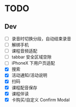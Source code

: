 # TODO

## Dev

- [ ] 录音时切换分段，自动结束录音
- [ ] 解绑手机
- [ ] 课程音频适配
- [ ] tabbar 安全区域空隙
- [ ] iPhoneX 下用户页适配
- [X] 搜索
- [x] 活动通知/活动说明
- [x] 扫码
- [x] 课程配音保存
- [x] 课程伴读
- [x] 卡购买/自定义 Confirm Modal
